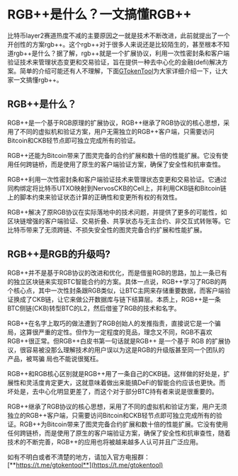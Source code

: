 # RGB++是什么？一文搞懂RGB++

比特币layer2赛道热度不减的主要原因之一就是技术不断改进，此前就提出了一个开创性的方案rgb++。这个rgb++对于很多人来说还是比较陌生的，甚至根本不知道rgb++是什么？据了解，rgb++就是一个扩展协议，利用一次性密封条和客户端验证技术来管理状态变更和交易验证，旨在提供一种去中心化的金融(defi)解决方案。简单的介绍可能还有人不理解，下面[GTokenTool](https://www.gtokentool.com)为大家详细介绍一下，让大家一文搞懂rgb++。

## RGB++是什么？

RGB++是一个基于RGB原理的扩展协议，RGB++继承了RGB协议的核心思想，采用了不同的虚拟机和验证方案，用户无需独立的RGB++客户端，只需要访问Bitcoin和CKB轻节点即可独立完成所有的验证。

RGB++还能为Bitcoin带来了图灵完备的合约扩展和数十倍的性能扩展。它没有使用任何跨链桥，而是使用了原生的客户端验证方案，确保了安全性和抗审查性。

RGB++利用一次性密封条和客户端验证技术来管理状态变更和交易验证。它通过同构绑定将比特币UTXO映射到NervosCKB的Cell上，并利用CKB链和Bitcoin链上的脚本约束来验证状态计算的正确性和变更所有权的有效性。

RGB++解决了原RGB协议在实际落地中的技术问题，并提供了更多的可能性，如区块链增强的客户端验证、交易折叠、共享状态与无主合约、非交互式转账等。它比特币带来了无须跨链、不损失安全性的图灵完备合约扩展和性能扩展。

## RGB++是RGB的升级吗?

RGB++并不是基于RGB协议的改进和优化，而是借鉴RGB的思路，加上一条已有的独立区块链来实现BTC智能合约的方案。具体一点说，RGB++学习了RGB的两个核心点，其中一次性封条跟RGB类似，让BTC主网来存储重要数据，而客户端验证换成了CKB链，让它来做公开数据库与链下结算层。本质上，RGB++是一条BTC侧链(CKB)转型BTC的L2，然后借鉴了RGB的技术和名字。

RGB++在名字上取巧的做法遭到了RGB创始人的发推指责，直接说它是一个骗 局，这算很严重的定性。但作为一定程度的竞品，理念又不同，RGB不喜欢RGB++很正常。但RGB++白皮书第一句话就是RGB++ 是一个基于 RGB 的扩展协议，很容易被没那么理解技术的用户误以为这是RGB的升级版甚至同一个团队的产品，被骂骗 局也不能说很冤枉。

RGB++和RGB核心区别就是RGB++用了一条自己的CKB链。这样做的好处是，扩展性和灵活度肯定更大，这就意味着做出来能搞DeFi的智能合约应该也更快。而坏处是，去中心化明显更差了，而这个对于部分BTC持有者来说是很重要的。

RGB++继承了RGB协议的核心思想，采用了不同的虚拟机和验证方案，用户无须独立的RGB++客户端，只需要访问Bitcoin和CKB轻节点即可独立完成所有的验证。RGB++为Bitcoin带来了图灵完备合约扩展和数十倍的性能扩展。它没有使用任何跨链桥，而是使用了原生的客户端验证方案，确保了安全性和抗审查性，随着技术的不断完善，RGB++的应用也将被越来越多人认可并且广泛应用。

如有不明白或者不清楚的地方，请加入官方电报群：[**https://t.me/gtokentool**](https://t.me/gtokentool)
